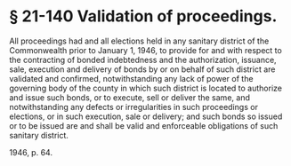 # § 21-140 Validation of proceedings.

<p>All proceedings had and all elections held in any sanitary district of the Commonwealth prior to January 1, 1946, to provide for and with respect to the contracting of bonded indebtedness and the authorization, issuance, sale, execution and delivery of bonds by or on behalf of such district are validated and confirmed, notwithstanding any lack of power of the governing body of the county in which such district is located to authorize and issue such bonds, or to execute, sell or deliver the same, and notwithstanding any defects or irregularities in such proceedings or elections, or in such execution, sale or delivery; and such bonds so issued or to be issued are and shall be valid and enforceable obligations of such sanitary district.</p><p>1946, p. 64.</p>